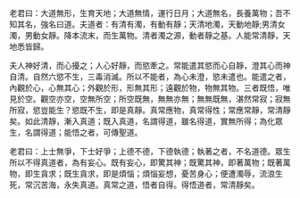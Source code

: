 老君曰：大道無形，生育天地；大道無情，運行日月；大道無名，長養萬物；吾不知其名，強名曰道。夫道者：有清有濁，有動有靜；天清地濁，天動地靜;男清女濁，男動女靜。降本流末，而生萬物。清者濁之源，動者靜之基。人能常清靜，天地悉皆歸。

夫人神好清，而心擾之；人心好靜，而慾牽之。常能遣其慾而心自靜，澄其心而神自清。自然六慾不生，三毒消滅。所以不能者，為心未澄，慾未遣也。能遣之者，內觀於心，心無其心；外觀於形，形無其形；遠觀於物，物無其物。三者既悟，唯見於空。觀空亦空，空無所空；所空既無，無無亦無；無無既無，湛然常寂；寂無所寂，慾豈能生？慾既不生，即是真靜。真常應物，真常得性；常應常靜，常清靜矣。如此清靜，漸入真道；既入真道，名謂得道，雖名得道，實無所得；為化眾生，名謂得道；能悟之者，可傳聖道。

老君曰：上士無爭，下士好爭；上德不德，下德執德；執著之者，不名道德。眾生所以不得真道者，為有妄心。既有妄心，即驚其神；既驚其神，即著萬物；既著萬物，即生貪求；既生貪求，即是煩惱；煩惱妄想，憂苦身心；便遭濁辱，流浪生死，常沉苦海，永失真道。真常之道，悟者自得。得悟道者，常清靜矣。
